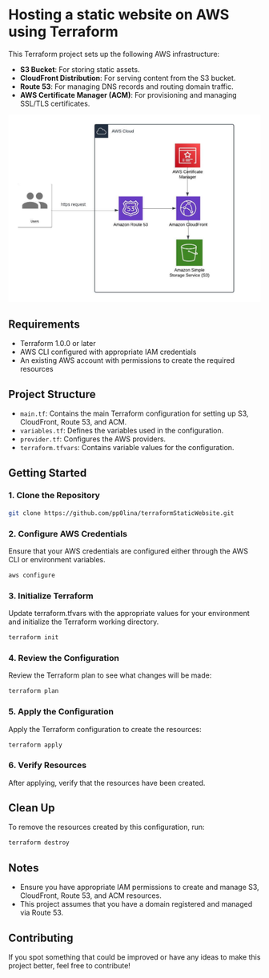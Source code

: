 # Hosting a static website on AWS using Terraform

This Terraform project sets up the following AWS infrastructure:

- **S3 Bucket**: For storing static assets.
- **CloudFront Distribution**: For serving content from the S3 bucket.
- **Route 53**: For managing DNS records and routing domain traffic.
- **AWS Certificate Manager (ACM)**: For provisioning and managing SSL/TLS certificates.

![Alt text](img/Blank%20diagram.jpeg)

## Requirements

- Terraform 1.0.0 or later
- AWS CLI configured with appropriate IAM credentials
- An existing AWS account with permissions to create the required resources

## Project Structure

- `main.tf`: Contains the main Terraform configuration for setting up S3, CloudFront, Route 53, and ACM.
- `variables.tf`: Defines the variables used in the configuration.
- `provider.tf`: Configures the AWS providers.
- `terraform.tfvars`: Contains variable values for the configuration.

## Getting Started

### 1. Clone the Repository

```bash
git clone https://github.com/pp0lina/terraformStaticWebsite.git
```

### 2. Configure AWS Credentials

Ensure that your AWS credentials are configured either through the AWS CLI or environment variables.
```bash
aws configure
```

### 3. Initialize Terraform

Update terraform.tfvars with the appropriate values for your environment and initialize the Terraform working directory.

```bash
terraform init
```

### 4. Review the Configuration

Review the Terraform plan to see what changes will be made:

```bash
terraform plan
```

### 5. Apply the Configuration

Apply the Terraform configuration to create the resources:

```bash
terraform apply
```

### 6. Verify Resources

After applying, verify that the resources have been created.


Clean Up
--------

To remove the resources created by this configuration, run:

```bash
terraform destroy
```

Notes
-----

-   Ensure you have appropriate IAM permissions to create and manage S3, CloudFront, Route 53, and ACM resources.
-   This project assumes that you have a domain registered and managed via Route 53.


Contributing
------

If you spot something that could be improved or have any ideas to make this project better, feel free to contribute!
